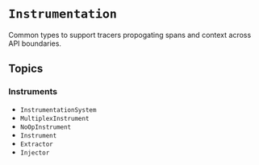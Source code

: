# ``Instrumentation``

Common types to support tracers propogating spans and context across API boundaries.

## Topics

### Instruments

- ``InstrumentationSystem``
- ``MultiplexInstrument``
- ``NoOpInstrument``
- ``Instrument``
- ``Extractor``
- ``Injector``
